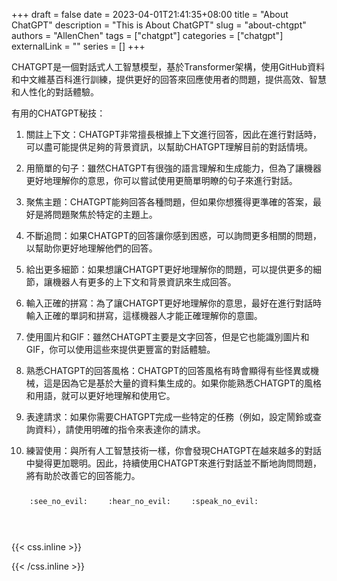 +++ 
draft = false
date = 2023-04-01T21:41:35+08:00
title = "About ChatGPT"
description = "This is About ChatGPT"
slug = "about-chtgpt"
authors = "AllenChen"
tags = ["chatgpt"]
categories = ["chatgpt"]
externalLink = ""
series = []
+++

CHATGPT是一個對話式人工智慧模型，基於Transformer架構，使用GitHub資料和中文維基百科進行訓練，提供更好的回答來回應使用者的問題，提供高效、智慧和人性化的對話體驗。

有用的CHATGPT秘技：

1. 關註上下文：CHATGPT非常擅長根據上下文進行回答，因此在進行對話時，可以盡可能提供足夠的背景資訊，以幫助CHATGPT理解目前的對話情境。

2. 用簡單的句子：雖然CHATGPT有很強的語言理解和生成能力，但為了讓機器更好地理解你的意思，你可以嘗試使用更簡單明瞭的句子來進行對話。

3. 聚焦主題：CHATGPT能夠回答各種問題，但如果你想獲得更準確的答案，最好是將問題聚焦於特定的主題上。

4. 不斷追問：如果CHATGPT的回答讓你感到困惑，可以詢問更多相關的問題，以幫助你更好地理解他們的回答。

5. 給出更多細節：如果想讓CHATGPT更好地理解你的問題，可以提供更多的細節，讓機器人有更多的上下文和背景資訊來生成回答。

6. 輸入正確的拼寫：為了讓CHATGPT更好地理解你的意思，最好在進行對話時輸入正確的單詞和拼寫，這樣機器人才能正確理解你的意圖。

7. 使用圖片和GIF：雖然CHATGPT主要是文字回答，但是它也能識別圖片和GIF，你可以使用這些來提供更豐富的對話體驗。

8. 熟悉CHATGPT的回答風格：CHATGPT的回答風格有時會顯得有些怪異或機械，這是因為它是基於大量的資料集生成的。如果你能熟悉CHATGPT的風格和用語，就可以更好地理解和使用它。

9. 表達請求：如果你需要CHATGPT完成一些特定的任務（例如，設定鬧鈴或查詢資料），請使用明確的指令來表達你的請求。

10. 練習使用：與所有人工智慧技術一樣，你會發現CHATGPT在越來越多的對話中變得更加聰明。因此，持續使用CHATGPT來進行對話並不斷地詢問問題，將有助於改善它的回答能力。

<p><span class="nowrap"><span class="emojify">🙈</span> <code>:see_no_evil:</code></span>  <span class="nowrap"><span class="emojify">🙉</span> <code>:hear_no_evil:</code></span>  <span class="nowrap"><span class="emojify">🙊</span> <code>:speak_no_evil:</code></span></p>
<br>

{{< css.inline >}}
<style>
.emojify {
	font-family: Apple Color Emoji, Segoe UI Emoji, NotoColorEmoji, Segoe UI Symbol, Android Emoji, EmojiSymbols;
	font-size: 2rem;
	vertical-align: middle;
}
@media screen and (max-width:650px) {
  .nowrap {
    display: block;
    margin: 25px 0;
  }
}
</style>
{{< /css.inline >}}
